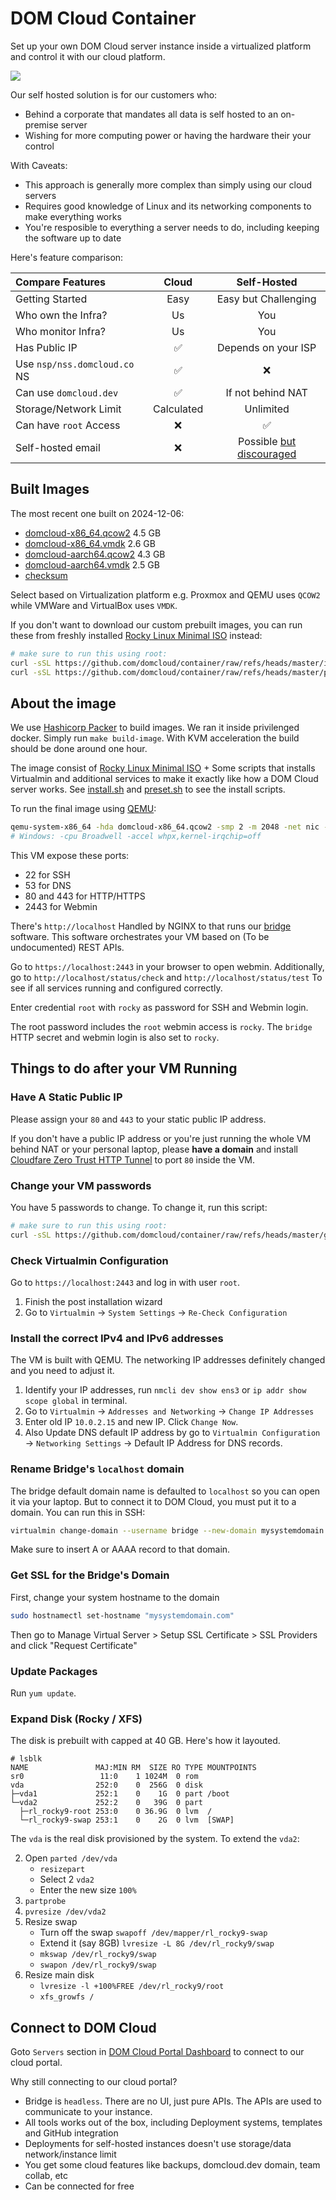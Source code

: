 # DOM Cloud Container

Set up your own DOM Cloud server instance inside a virtualized platform and control it with our cloud platform.

![](https://domcloud.co/assets/ss/selfhost.png)

Our self hosted solution is for our customers who:

+ Behind a corporate that mandates all data is self hosted to an on-premise server
+ Wishing for more computing power or having the hardware their your control

With Caveats:

+ This approach is generally more complex than simply using our cloud servers
+ Requires good knowledge of Linux and its networking components to make everything works
+ You're resposible to everything a server needs to do, including keeping the software up to date

Here's feature comparison:

| Compare Features | Cloud | Self-Hosted |
|:---|:---:|:---:|
| Getting Started  | Easy  | Easy but Challenging |
| Who own the Infra? | Us  | You |
| Who monitor Infra? | Us  | You |
| Has Public IP | ✅  | Depends on your ISP |
| Use `nsp/nss.domcloud.co` NS   | ✅ | ❌ |
| Can use `domcloud.dev` | ✅ | If not behind NAT |
| Storage/Network Limit  | Calculated  | Unlimited  |
| Can have `root` Access   | ❌ | ✅ |
| Self-hosted email  | ❌ | Possible [but discouraged](https://cfenollosa.com/blog/after-self-hosting-my-email-for-twenty-three-years-i-have-thrown-in-the-towel-the-oligopoly-has-won.html) |

## Built Images

The most recent one built on 2024-12-06:

+ [domcloud-x86_64.qcow2](https://domcloud-images.fra1.cdn.digitaloceanspaces.com/2412/domcloud-x86_64.qcow2) 4.5 GB
+ [domcloud-x86_64.vmdk](https://domcloud-images.fra1.cdn.digitaloceanspaces.com/2412/domcloud-x86_64.vmdk) 2.6 GB
+ [domcloud-aarch64.qcow2](https://domcloud-images.fra1.cdn.digitaloceanspaces.com/2412/domcloud-aarch64.qcow2) 4.3 GB
+ [domcloud-aarch64.vmdk](https://domcloud-images.fra1.cdn.digitaloceanspaces.com/2412/domcloud-aarch64.vmdk) 2.5 GB
+ [checksum](https://domcloud-images.fra1.cdn.digitaloceanspaces.com/2411/checksums.txt)

Select based on Virtualization platform e.g. Proxmox and QEMU uses `QCOW2` while VMWare and VirtualBox uses `VMDK`.

If you don't want to download our custom prebuilt images, you can run these from freshly installed [Rocky Linux Minimal ISO](https://rockylinux.org/download) instead:

```sh
# make sure to run this using root:
curl -sSL https://github.com/domcloud/container/raw/refs/heads/master/install-rocky.sh | bash
curl -sSL https://github.com/domcloud/container/raw/refs/heads/master/preset.sh | bash
```

## About the image

We use [Hashicorp Packer](https://developer.hashicorp.com/packer/docs/install) to build images. We ran it inside privilenged docker. Simply run `make build-image`. With KVM acceleration the build should be done around one hour.

The image consist of [Rocky Linux Minimal ISO](https://rockylinux.org/download) + Some scripts that installs Virtualmin and additional services to make it exactly like how a DOM Cloud server works. See [install.sh](./install.sh) and [preset.sh](./preset.sh) to see the install scripts.

To run the final image using [QEMU](https://www.qemu.org):

```bash
qemu-system-x86_64 -hda domcloud-x86_64.qcow2 -smp 2 -m 2048 -net nic -net user,hostfwd=tcp::2022-:22,hostfwd=tcp::2080-:80,hostfwd=tcp::3443-:443,hostfwd=tcp::2443-:2443 -cpu max -accel kvm
# Windows: -cpu Broadwell -accel whpx,kernel-irqchip=off
```

This VM expose these ports:

+ 22 for SSH
+ 53 for DNS
+ 80 and 443 for HTTP/HTTPS
+ 2443 for Webmin

There's `http://localhost` Handled by NGINX to that runs our [bridge](https://github.com/domcloud/bridge/) software. This software orchestrates your VM based on (To be undocumented) REST APIs.

Go to `https://localhost:2443` in your browser to open webmin. Additionally, go to `http://localhost/status/check` and  `http://localhost/status/test` To see if all services running and configured correctly.

Enter credential `root` with `rocky` as password for SSH and Webmin login. 

The root password includes the `root` webmin access is `rocky`. The `bridge` HTTP secret and webmin login is also set to `rocky`.

## Things to do after your VM Running

### Have A Static Public IP

Please assign your `80` and `443` to your static public IP address.

If you don't have a public IP address or you're just running the whole VM behind NAT or your personal laptop, please **have a domain** and install [Cloudfare Zero Trust HTTP Tunnel](https://medium.com/@tomer.klein/cloudflare-zero-trust-setting-up-my-first-tunnel-1276ae4b61a4) to port `80` inside the VM. 

### Change your VM passwords

You have 5 passwords to change. To change it, run this script:

```sh
# make sure to run this using root:
curl -sSL https://github.com/domcloud/container/raw/refs/heads/master/genpass.sh | bash
```

### Check Virtualmin Configuration

Go to `https://localhost:2443` and log in with user `root`. 

1. Finish the post installation wizard
2. Go to `Virtualmin` -> `System Settings` -> `Re-Check Configuration`

### Install the correct IPv4 and IPv6 addresses

The VM is built with QEMU. The networking IP addresses definitely changed and you need to adjust it.

1. Identify your IP addresses, run `nmcli dev show ens3` or `ip addr show scope global` in terminal.
2. Go to `Virtualmin` -> `Addresses and Networking` -> `Change IP Addresses`
3. Enter old IP `10.0.2.15` and new IP. Click `Change Now`.
4. Also Update DNS default IP address by go to `Virtualmin Configuration` -> `Networking Settings` -> Default IP Address for DNS records.

### Rename Bridge's `localhost` domain

The bridge default domain name is defaulted to `localhost` so you can open it via your laptop. But to connect it to DOM Cloud, you must put it to a domain. You can run this in SSH:

```sh
virtualmin change-domain --username bridge --new-domain mysystemdomain.com
```

Make sure to insert A or AAAA record to that domain.

### Get SSL for the Bridge's Domain

First, change your system hostname to the domain

```sh
sudo hostnamectl set-hostname "mysystemdomain.com"
```

Then go to Manage Virtual Server > Setup SSL Certificate > SSL Providers and click "Request Certificate"

### Update Packages

Run `yum update`.

### Expand Disk (Rocky / XFS)

The disk is prebuilt with capped at 40 GB. Here's how it layouted.

```
# lsblk
NAME               MAJ:MIN RM  SIZE RO TYPE MOUNTPOINTS
sr0                 11:0    1 1024M  0 rom
vda                252:0    0  256G  0 disk
├─vda1             252:1    0    1G  0 part /boot
└─vda2             252:2    0   39G  0 part
  ├─rl_rocky9-root 253:0    0 36.9G  0 lvm  /
  └─rl_rocky9-swap 253:1    0    2G  0 lvm  [SWAP]
```

The `vda` is the real disk provisioned by the system. To extend the `vda2`: 

2. Open `parted /dev/vda`
    + `resizepart`
    + Select 2 `vda2`
    + Enter the new size `100%`
3. `partprobe`
4. `pvresize /dev/vda2`
5. Resize swap
    + Turn off the swap `swapoff /dev/mapper/rl_rocky9-swap`
    + Extend it (say 8GB) `lvresize -L 8G /dev/rl_rocky9/swap`
    + `mkswap /dev/rl_rocky9/swap`
    + `swapon /dev/rl_rocky9/swap`
6. Resize main disk
    + `lvresize -l +100%FREE /dev/rl_rocky9/root`
    + `xfs_growfs /`

## Connect to DOM Cloud

Goto `Servers` section in [DOM Cloud Portal Dashboard](https://my.domcloud.co) to connect to our cloud portal.

Why still connecting to our cloud portal?

+ Bridge is `headless`. There are no UI, just pure APIs. The APIs are used to communicate to your instance.
+ All tools works out of the box, including Deployment systems, templates and GitHub integration
+ Deployments for self-hosted instances doesn't use storage/data network/instance limit
+ You get some cloud features like backups, domcloud.dev domain, team collab, etc
+ Can be connected for free


